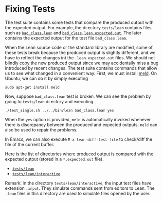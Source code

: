 Fixing Tests
============

The test suite contains some tests that compare the produced output
with the expected output. For example, the directory `tests/lean`
contains files such as [`bad_class.lean`](../tests/lean/bad_class.lean) and
[`bad_class.lean.expected.out`](../tests/lean/bad_class.lean.expected.out).
The later contains the expected output for the test file `bad_class.lean`.

When the Lean source code or the standard library are modified, some of these
tests break because the produced output is slightly different, and we have
to reflect the changes int the `.lean.expected.out` files.
We should not blindly copy the new produced output since we may accidentally
miss a bug introduced by recent changes.
The test suite contains commands that allow us to see what changed in a convenient way.
First, we must install [meld](http://meldmerge.org/). On Ubuntu, we can do it by simply executing

```
sudo apt-get install meld
```

Now, suppose `bad_class.lean` test is broken. We can see the problem by going to `tests/lean` directory and
executing

```
./test_single.sh ../../bin/lean bad_class.lean yes
```

When the `yes` option is provided, `meld` is automatically invoked
whenever there is discrepancy between the produced and expected
outputs. `meld` can also be used to repair the problems.

In Emacs, we can also execute `M-x lean-diff-test-file` to check/diff the file of the current buffer.

Here is the list of directories where produced output is compared with
the expected output (stored in a `*.expected.out` file).

- [`tests/lean`](../tests/lean)
- [`tests/lean/interactive`](../tests/lean/interactive)

Remark: in the directory `tests/lean/interactive`, the input test files have extension `.input`.
They simulate commands sent from editors to Lean.
The `.lean` files in this directory are used to simulate files opened by the user.
